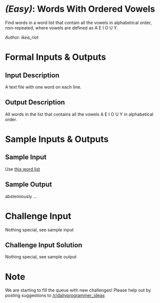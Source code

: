 

# _(Easy)_: Words With Ordered Vowels

Find words in a word list that contain all the vowels in alphabetical order, non-repeated, where vowels are defined as A E I O U Y.

_Author: ikea\_riot_

# Formal Inputs & Outputs

## Input Description

A text file with one word on each line.

## Output Description

All words in the list that contains all the vowels A E I O U Y in alphabetical order.

# Sample Inputs & Outputs

## Sample Input

Use [this word list](http://code.google.com/p/dotnetperls-controls/downloads/detail?name=enable1.txt)

## Sample Output

abstemiously ...

# Challenge Input

Nothing special, see sample input

## Challenge Input Solution

Nothing special, see sample output

# Note

We are starting to fill the queue with new challenges! Please help out by posting suggestions to [/r/dailyprogrammer\_ideas](/r/dailyprogrammer_ideas)


